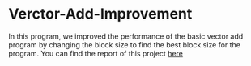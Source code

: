 # Verctor-Add-Improvement

In this program, we improved the performance of the basic vector add program by changing the block size to find the best block size for the program. You can find the report of this project [here](https://github.com/mahbod-art/Verctor-Add-Improvement/blob/main/report.pdf)


